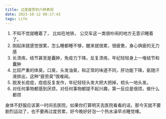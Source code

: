 ```yaml
---
title: 过度疲劳的六种表现
date: 2023-10-12 08:17:43
tags: Life
---
```


1. 不知不觉就睡着了， 比如在地铁， 公交车这一类很吵闹的地方无意识睡着了。
2. 刚起床就感觉很累，怎么睡都睡不够，醒来就很累，很疲惫，身心俱疲的无力感
3. 长溃疡，结节甚至是囊肿，免疫力下降，反复溃疡，年纪轻轻身上一堆结节和囊肿
4. 比较严重的体臭，口臭，头发油臭，和正常的味道不同，肝功能下降，氨随汗液排出，这种“疲劳臭”很难闻。
5. 脱发长痘痘，痘痘反复发作，年纪轻轻头发大把大把掉，梳头一地头发。
6. 对任何事物都感到厌烦，对任何事物都提不起兴趣，第一反应是很烦，做什么都烦


身体不舒服应该第一时间去医院，如果你打算明天去医院看看的话，那今天就不要剧烈运动了，也不要再过度劳累，好今晚好好泡一个热水澡早点睡觉噢。